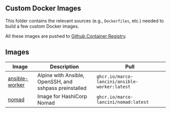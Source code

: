 ## Custom Docker Images

This folder contains the relevant sources (e.g., `Dockerfiles`, etc.) needed to
build a few custom Docker images.

All these images are pushed to [Github Container Registry](https://github.com/marco-lancini?tab=packages).


## Images

| Image                                       | Description                                            | Pull                                          |
| ------------------------------------------- | ------------------------------------------------------ | --------------------------------------------- |
| [ansible-worker](ansible-worker/Dockerfile) | Alpine with Ansible, OpenSSH, and sshpass preinstalled | `ghcr.io/marco-lancini/ansible-worker:latest` |
| [nomad](nomad/Dockerfile)                   | Image for HashiCorp Nomad                              | `ghcr.io/marco-lancini/nomad:latest`          |

